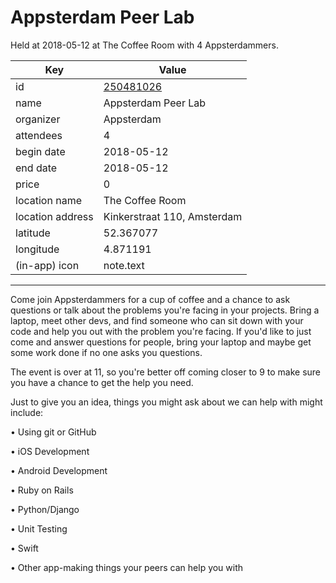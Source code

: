 # Appsterdam Peer Lab
Held at 2018-05-12 at The Coffee Room with 4 Appsterdammers.
        
|Key|Value
|---|---|
|id|[250481026](https://www.meetup.com/appsterdam/events/250481026/)|
|name|Appsterdam Peer Lab|
|organizer|Appsterdam|
|attendees|4|
|begin date|2018-05-12|
|end date|2018-05-12|
|price|0|
|location name|The Coffee Room|
|location address|Kinkerstraat 110, Amsterdam|
|latitude|52.367077|
|longitude|4.871191|
|(in-app) icon|note.text|

---

Come join Appsterdammers for a cup of coffee and a chance to ask questions or talk about the problems you're facing in your projects. Bring a laptop, meet other devs, and find someone who can sit down with your code and help you out with the problem you're facing. If you'd like to just come and answer questions for people, bring your laptop and maybe get some work done if no one asks you questions.

The event is over at 11, so you're better off coming closer to 9 to make sure you have a chance to get the help you need.

Just to give you an idea, things you might ask about we can help with might include:

• Using git or GitHub

• iOS Development

• Android Development

• Ruby on Rails

• Python/Django

• Unit Testing

• Swift

• Other app-making things your peers can help you with


